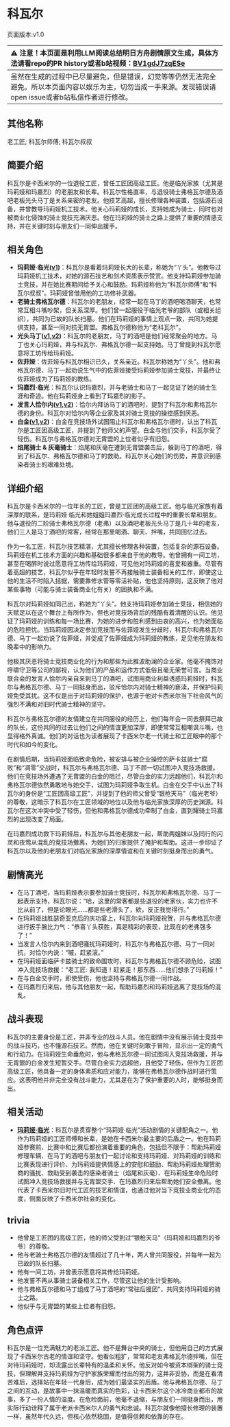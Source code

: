 # 科瓦尔
页面版本:v1.0
 

| :warning: 注意！本页面是利用LLM阅读总结明日方舟剧情原文生成，具体方法请看repo的PR history或者b站视频：[BV1gdJ7zqESe](https://www.bilibili.com/video/BV1gdJ7zqESe/)         |
|:----------------------------|
| 虽然在生成的过程中已尽量避免，但是错误，幻觉等等仍然无法完全避免。所以本页面内容以娱乐为主，切勿当成一手来源。发现错误请open issue或者b站私信作者进行修改。|



## 其他名称
老工匠; 科瓦尔师傅; 科瓦尔叔叔
## 简要介绍
科瓦尔是卡西米尔的一位退役工匠，曾任工匠团高级工匠。他是临光家族（尤其是玛莉娅和玛嘉烈）的老朋友和长辈。科瓦尔性格直率，与退役骑士弗格瓦尔德及酒吧老板光头马丁是关系亲密的老友。他技艺高超，擅长修理各种装置，包括源石设备，并曾教导玛莉娅机工技术。他关心玛莉娅的成长，支持她成为骑士，同时也对被商业化侵蚀的骑士竞技充满厌恶。他在玛莉娅的骑士之路上提供了重要的情感支持，并在关键时刻与朋友们一同伸出援手。
## 相关角色
-   **玛莉娅·临光([v1](extended_char_8b2c94.md))**：科瓦尔是看着玛莉娅长大的长辈，称她为“丫头”。他教导过玛莉娅机工技术，对她的源石技艺和剑术资质表示赞赏。他支持玛莉娅参加骑士竞技，并在她比赛期间给予关心和鼓励。玛莉娅称他为“科瓦尔师傅”和“科瓦尔叔叔”。玛莉娅曾借用他的工坊修补武器。
-   **老骑士弗格瓦尔德**：科瓦尔的老朋友，经常一起在马丁的酒吧喝酒聊天，也常常互相斗嘴吵架，但关系深厚。他们曾一起服役于临光老爷的部队（或相关组织），共同为已故的队长扫墓。他们在玛莉娅的事情上观点一致，共同为她提供支持，甚至一同对抗无胄盟。弗格瓦尔德称他为“老科瓦尔”。
-   **光头马丁([v1](extended_char_guang_tou_ma_ding.md),[v2](../char_v3/extended_char_guang_tou_ma_ding.md))**：科瓦尔的老朋友，马丁的酒吧是他们经常聚会的地方。马丁也关心玛莉娅，并与科瓦尔、弗格瓦尔德一起支持她。马丁曾提到科瓦尔愿意将工坊传给玛莉娅。
-   **佐菲娅**：佐菲娅与科瓦尔相识已久，关系亲近。科瓦尔称她为“丫头”。他和弗格瓦尔德、马丁一起劝说生气中的佐菲娅接受玛莉娅参加骑士竞技，并最终让佐菲娅成为了玛莉娅的教练。
-   **玛嘉烈·临光**：科瓦尔认识玛嘉烈，并与老骑士和马丁一起见证了她的骑士生涯和奇迹。他在玛莉娅身上看到了玛嘉烈的影子。
-   **发言人恰尔内([v1](extended_char_fa_yan_ren_qia_er_nei.md),[v2](../char_v3/extended_char_fa_yan_ren_qia_er_nei.md))**：恰尔内拜访马丁的酒吧时，提到了科瓦尔和弗格瓦尔德的身份。科瓦尔对恰尔内等企业家及其对骑士竞技的操控感到厌恶。
-   **白金([v1](char_204_platnm.md),[v2](../char_v3/char_204_platnm.md))**：白金在竞技场外试图阻止科瓦尔和弗格瓦尔德时，认出了科瓦尔是工匠团高级工匠，并提到了他师父的声望。白金与他们交手，科瓦尔受了轻伤。科瓦尔与弗格瓦尔德对无胄盟的上位者似乎有旧怨。
-   **焰尾骑士 & 灰毫骑士**：焰尾和灰毫在遭到无胄盟袭击后，躲到马丁的酒吧，得到了科瓦尔、弗格瓦尔德和马丁的救助。科瓦尔关心她们的伤势，并意识到感染者骑士的艰难处境。
## 详细介绍
科瓦尔是卡西米尔的一位年长的工匠，曾是工匠团的高级工匠。他与临光家族有着深厚的联系，是玛莉娅·临光和她姐姐玛嘉烈·临光成长过程中的重要长辈和朋友。他与退役的二阶骑士弗格瓦尔德（老弗）以及酒吧老板光头马丁是几十年的老友，他们三人是马丁酒吧的常客，经常在那里喝酒、聊天、拌嘴，共同回忆过去。

作为一名工匠，科瓦尔技艺精湛，尤其擅长修理各种装置，包括复杂的源石设备。玛莉娅在机工技术方面的兴趣和基础很多都来自于他的教导。他曾拥有一间工坊，甚至在喝醉时说过愿意将工坊传给玛莉娅，可见他对玛莉娅的喜爱和器重。尽管有着高超的技艺，科瓦尔似乎在年轻时发誓不再接触骑士装备相关的工作，即使这让他的生活不时陷入拮据，需要靠修水管等零活补贴，他也坚持原则，这反映了他对某些事物（可能与骑士装备商业化有关）的固执和不满。

科瓦尔对玛莉娅如同己出，称她为“丫头”。他支持玛莉娅参加骑士竞技，相信她的天赋足以在这个舞台上有所作为，但也对竞技场背后的残酷有着清醒的认识。他见证了玛莉娅的训练和每一场比赛，为她的进步和胜利感到由衷的高兴，也为她面临的危险担忧。当玛莉娅因决定参加竞技而与佐菲娅发生分歧时，科瓦尔和弗格瓦尔德、马丁一起劝说了佐菲娅，并促成了佐菲娅成为玛莉娅的教练，足见他在朋友和晚辈中的影响力。

他极其厌恶将骑士竞技商业化的行为和那些为此推波助澜的企业家。他毫不掩饰对呼啸守卫等公司的鄙视，认为他们的产品和运作方式低俗且毫无荣誉可言。当商业联合会的发言人恰尔内亲自来到马丁的酒吧，试图用商业利益诱惑玛莉娅时，科瓦尔与弗格瓦尔德、马丁一同挺身而出，驳斥恰尔内对骑士精神的亵渎，并保护玛莉娅免受其扰。这不仅是出于对玛莉娅的保护，也源于他对卡西米尔当下社会风气的强烈不满和对旧时代骑士精神的坚守。

科瓦尔与弗格瓦尔德的友情建立在共同服役的经历上，他们每年会一同去祭拜已故的队长，这份共同的过去让他们之间的情谊更加深厚，即使常常互相嘲讽斗嘴，也显得格外真诚。他们的对话也为读者展现了卡西米尔老一代骑士和工匠眼中的那个时代和如今的变化。

在剧情后期，当玛莉娅面临致命危险，被安排与被企业操控的萨卡兹骑士“腐败”和“凋零”交战时，科瓦尔与弗格瓦尔德、马丁不顾一切试图冲入竞技场救援。他们在竞技场外遭遇了无胄盟的白金的阻拦，尽管白金的实力远超他们，科瓦尔和弗格瓦尔德依然勇敢地与她交手，试图为玛莉娅争取生机。白金在交手中认出了科瓦尔的身份是“工匠团高级工匠”，并提到了他的师父曾受“银枪天马”（临光老爷）的尊敬，这暗示了科瓦尔在工匠领域的地位以及他与临光家族深厚的历史渊源。科瓦尔在这次冲突中受了轻伤，但他和弗格瓦尔德成功牵制了白金，直到耀骑士玛嘉烈的出现改变了局面。

在玛嘉烈成功救下玛莉娅后，科瓦尔与其他老朋友一起，帮助两姐妹以及同行的闪灵和夜莺从混乱的竞技场撤离，为她们的归家提供了掩护和帮助。这进一步印证了科瓦尔以及他的老朋友们对临光家族的深厚情谊和在关键时刻挺身而出的勇气。
## 剧情高光
- 在马丁酒吧，当玛莉娅表示要参加骑士竞技时，科瓦尔和弗格瓦尔德、马丁一起表示支持，科瓦尔说：“哈，这里的常客都是些退役的老家伙，实力也许不比从前了，但是论眼光......都是些老滑头了，欸，反正我觉得行。”
- 在玛莉娅战胜瑟奇亚克后的庆功宴上，科瓦尔向玛莉娅祝贺，并与弗格瓦尔德进行扳手腕比力气：“恭喜丫头获胜，真是精彩的表现，比现在的老弗强多了！”
- 当发言人恰尔内来到酒吧骚扰玛莉娅时，科瓦尔与弗格瓦尔德、马丁一同对抗，对恰尔内说：“嘁，赶紧滚。”
- 在玛莉娅面临萨卡兹骑士的致命围攻时，科瓦尔与弗格瓦尔德不顾危险，试图冲入竞技场救援：“老工匠: 我知道！赶紧走！那东西......他们想杀了玛莉娅！”
- 在与白金交手时，即使受伤，他也坚持与弗格瓦尔德一同作战。
- 在玛嘉烈归来后，他与其他朋友一起，帮助玛嘉烈和玛莉娅逃离了竞技场的混乱。
## 战斗表现
科瓦尔的主要身份是工匠，并非专业的战斗人员。他在剧情中没有展示骑士竞技中的战斗技巧，也不懂源石技艺。然而，他在关键时刻敢于冒险，显示出一定的勇气和行动力。在玛莉娅生命垂危时，他与弗格瓦尔德一同试图闯入竞技场救援，并与无胄盟的白金发生短暂交手。尽管白金实力远超他，且他受了轻伤，但作为工匠团高级工匠，他具备一定的身体素质和应对能力，能够在弗格瓦尔德作战时进行策应。这表明他并非完全没有战斗能力，尤其是在为了保护重要的人时，能够挺身而出。
## 相关活动
-   **[玛莉娅·临光](../stories/act13d5.md)**：科瓦尔是贯穿整个“玛莉娅·临光”活动剧情的关键配角之一。他作为玛莉娅的工匠师傅和长辈，是她在卡西米尔最主要的后盾之一。他在玛莉娅参赛前、比赛中和比赛后都扮演着重要的角色，包括但不限于：帮助玛莉娅修理车辆、在马丁的酒吧与朋友们一起讨论和支持玛莉娅、对玛莉娅的训练和比赛表现进行评价、为玛莉娅提供情感上的安慰和鼓励、帮助玛莉娅处理赞助商的骚扰、救助受到袭击的感染者骑士（焰尾和灰毫）、在玛莉娅生命危险时试图冲入竞技场救援并与无胄盟交手、在玛嘉烈归来后帮助她们安全撤离。他代表了卡西米尔旧时代工匠的技艺和情谊，也通过他对当下竞技业商业化的态度，侧面反映了卡西米尔社会的变化。
## trivia
*   他曾是工匠团的高级工匠，他的师父受到过“银枪天马”（玛莉娅和玛嘉烈的爷爷）的尊敬。
*   他与老骑士弗格瓦尔德的友情超过了几十年，两人曾共同服役，并每年一起为已故的队长扫墓。
*   他有一间工坊，并曾表示愿意将其传给玛莉娅。
*   他发誓不再从事骑士装备相关工作，尽管这让他的生计受影响。
*   他与弗格瓦尔德和马丁组成了马丁酒吧的“常驻后援团”，共同支持玛莉娅的骑士之路。
*   他似乎与无胄盟的某些上位者有旧怨。
## 角色点评
科瓦尔是一位充满魅力的老派工匠。他不是舞台中央的骑士，但他用自己的方式展现了卡西米尔古老的情谊和坚守。他看似粗犷，常常和老友弗格瓦尔德拌嘴，但在对待玛莉娅时，却流露出长辈特有的温柔和关怀。他反对如今被资本绑架的骑士竞技，但理解并支持玛莉娅为守护家族荣耀而付出的努力，这并非妥协，而是在看清苦难后，选择站在年轻一代身后，成为她们最坚实的后盾。他与弗格瓦尔德、马丁之间的互动，是故事中一抹温暖而真实的色彩，让卡西米尔这个冰冷商业都市的故事，多了一份人情的温度。在危险面前，他毫不退缩，与朋友们一同挺身而出，用实际行动诠释了属于老派卡西米尔人的勇气和忠诚。科瓦尔就像他擅长修理的装置一样，虽然年代久远，但核心依然稳固，是值得信赖和依靠的存在。